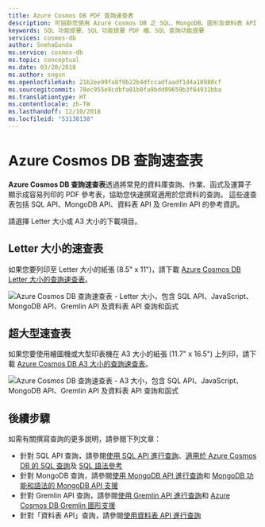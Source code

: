 ```yaml
---
title: Azure Cosmos DB PDF 查詢速查表
description: 可協助您使用 Azure Cosmos DB 之 SQL、MongoDB、圖形及資料表 API 來查詢資料的可列印 PDF 速查表
keywords: SQL 功能提要、SQL 功能提要 PDF 檔、SQL 查詢功能提要
services: cosmos-db
author: SnehaGunda
ms.service: cosmos-db
ms.topic: conceptual
ms.date: 03/20/2018
ms.author: sngun
ms.openlocfilehash: 21b2ee99fa8f9b22b4dfccadfaadf1d4a10980cf
ms.sourcegitcommit: 78ec955e8cdbfa01b0fa9bdd99659b3f64932bba
ms.translationtype: HT
ms.contentlocale: zh-TW
ms.lasthandoff: 12/10/2018
ms.locfileid: "53138138"
---
```

# <a name="azure-cosmos-db-query-cheat-sheets"></a>Azure Cosmos DB 查詢速查表

**Azure Cosmos DB 查詢速查表**透過將常見的資料庫查詢、作業、函式及運算子顯示成容易列印的 PDF 參考表，協助您快速撰寫適用於您資料的查詢。 這些速查表包括 SQL API、MongoDB API、資料表 API 及 Gremlin API 的參考資訊。 

請選擇 Letter 大小或 A3 大小的下載項目。 

## <a name="letter-sized-cheat-sheets"></a>Letter 大小的速查表

如果您要列印至 Letter 大小的紙張 (8.5" x 11")，請下載 [Azure Cosmos DB Letter 大小的查詢速查表](https://go.microsoft.com/fwlink/?LinkId=623215)。

![Azure Cosmos DB 查詢速查表 - Letter 大小，包含 SQL API、JavaScript、MongoDB API、Gremlin API 及資料表 API 查詢和函式](./media/query-cheat-sheet/azure-cosmos-db-cheat-sheet-letter.png)

## <a name="oversized-cheat-sheets"></a>超大型速查表
如果您要使用繪圖機或大型印表機在 A3 大小的紙張 (11.7" x 16.5") 上列印，請下載 [Azure Cosmos DB A3 大小的查詢速查表](https://go.microsoft.com/fwlink/?linkid=870413)。

![Azure Cosmos DB 查詢速查表 - A3 大小，包含 SQL API、JavaScript、MongoDB API、Gremlin API 及資料表 API 查詢和函式](./media/query-cheat-sheet/azure-cosmos-db-cheat-sheet-a3.png)

## <a name="next-steps"></a>後續步驟
如需有關撰寫查詢的更多說明，請參閱下列文章：
* 針對 SQL API 查詢，請參閱[使用 SQL API 進行查詢](tutorial-query-sql-api.md)、[適用於 Azure Cosmos DB 的 SQL 查詢](how-to-sql-query.md)及 [SQL 語法參考](sql-api-query-reference.md)
* 針對 MongoDB 查詢，請參閱[使用 MongoDB API 進行查詢](tutorial-query-mongodb.md)和 [MongoDB 功能和語法的 MongoDB API 支援](mongodb-feature-support.md)
* 針對 Gremlin API 查詢，請參閱[使用 Gremlin API 進行查詢](tutorial-query-graph.md)和 [Azure Cosmos DB Gremlin 圖形支援](gremlin-support.md)
* 針對「資料表 API」查詢，請參閱[使用資料表 API 進行查詢](tutorial-query-table.md)


